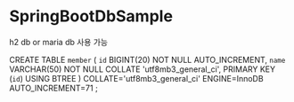 # SpringBootDbSample
h2 db or maria db 사용 가능

CREATE TABLE `member` (
	`id` BIGINT(20) NOT NULL AUTO_INCREMENT,
	`name` VARCHAR(50) NOT NULL COLLATE 'utf8mb3_general_ci',
	PRIMARY KEY (`id`) USING BTREE
)
COLLATE='utf8mb3_general_ci'
ENGINE=InnoDB
AUTO_INCREMENT=71
;
